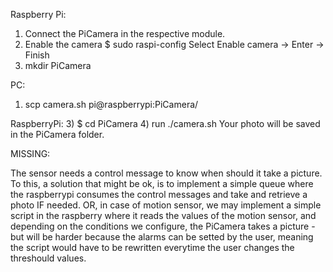 Raspberry Pi:
1) Connect the PiCamera in the respective module.
2) Enable the camera
    $ sudo raspi-config
    Select Enable camera -> Enter -> Finish
3) mkdir PiCamera

PC:
1) scp camera.sh pi@raspberrypi:PiCamera/

RaspberryPi:
3) $ cd PiCamera
4) run ./camera.sh
Your photo will be saved in the PiCamera folder.

MISSING:

The sensor needs a control message to know when should it take a picture. To this, a solution that might be ok, is to implement a simple queue where the raspberrypi consumes the control messages and take and retrieve a photo IF needed. OR, in case of motion sensor, we may implement a simple script in the raspberry where it reads the values of the motion sensor, and depending on the conditions we configure, the PiCamera takes a picture - but will be harder because the alarms can be setted by the user, meaning the script would have to be rewritten everytime the user changes the threshould values.